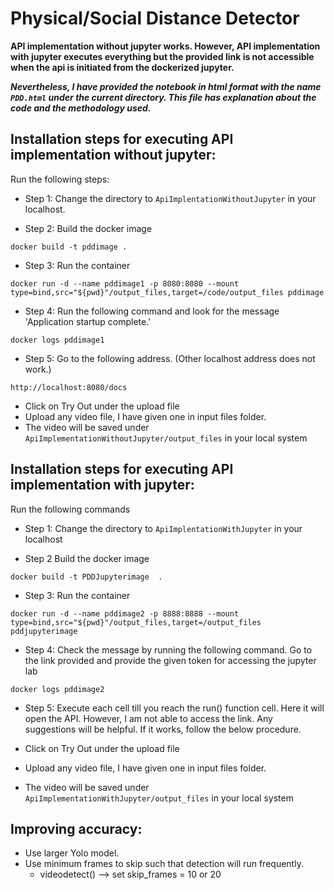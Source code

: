 # Physical/Social Distance Detector

**API implementation without jupyter works. However, API implementation with jupyter executes everything but the provided link is not accessible when the api is initiated from the dockerized jupyter.**

_**Nevertheless, I have provided the notebook in html format with the name ```PDD.html```  under the current directory. This file has explanation about the code and the methodology used.**_

## Installation steps for executing API implementation without jupyter:


Run the following steps:

- Step 1: Change the directory to  ```ApiImplentationWithoutJupyter``` in your localhost.

- Step 2: Build the docker image
```
docker build -t pddimage . 
```
- Step 3: Run the container
```
docker run -d --name pddimage1 -p 8080:8080 --mount type=bind,src="${pwd}"/output_files,target=/code/output_files pddimage 

```
- Step 4: Run the following command and look for the message 'Application startup complete.'
```
docker logs pddimage1 
```

- Step 5: Go to the following address. (Other localhost address does not work.)

```
http://localhost:8080/docs 
```

-  Click on Try Out under the upload file
-  Upload any video file, I have given one in input files folder.
-  The video will be saved under ```ApiImplementationWithoutJupyter/output_files``` in your local system


## Installation steps for executing API implementation with jupyter:



Run the following commands

- Step 1: Change the directory to ```ApiImplentationWithJupyter``` in your localhost 

- Step 2  Build the docker image
```
docker build -t PDDJupyterimage  . 
```
- Step 3: Run the container
```
docker run -d --name pddimage2 -p 8888:8888 --mount type=bind,src="${pwd}"/output_files,target=/output_files pddjupyterimage  

```
- Step 4: Check the message by running the following command. Go to the link provided and provide the given token  for accessing the jupyter lab

```
docker logs pddimage2 
```

- Step 5: Execute each cell till you reach the run() function cell. Here it will open the API. However, I am not able to access the link. Any suggestions will be helpful. If it works, follow the below procedure.
  
-  Click on Try Out under the upload file
-  Upload any video file, I have given one in input files folder.
-  The video will be saved under ```ApiImplementationWithJupyter/output_files``` in your local system


## Improving accuracy:

- Use larger Yolo model.
- Use minimum frames to skip such that detection will run frequently. 
	- videodetect() --> set skip_frames = 10 or 20
